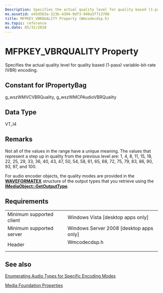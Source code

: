 ```yaml
---
Description: Specifies the actual quality level for quality based (1-pass) variable-bit-rate (VBR) encoding.
ms.assetid: e45d583a-323b-4394-9df3-949a3f713708
title: MFPKEY_VBRQUALITY Property (Wmcodecdsp.h)
ms.topic: reference
ms.date: 05/31/2018
---
```


# MFPKEY\_VBRQUALITY Property

Specifies the actual quality level for quality based (1-pass) variable-bit-rate (VBR) encoding.

## Constant for IPropertyBag

g\_wszWMVCVBRQuality, g\_wszWMCPAudioVBRQuality

## Data Type

VT\_I4

## Remarks

Not all of the values in the range have a unique meaning. The values that represent a step up in quality from the previous level are: 1, 4, 8, 11, 15, 18, 22, 25, 29, 33, 36, 40, 43, 47, 50, 54, 58, 61, 65, 68, 72, 75, 79, 83, 86, 90, 93, 97, and 100.

For audio encoder objects, the quality modes are provided in the [**WAVEFORMATEX**](https://msdn.microsoft.com/library/Dd390970(v=VS.85).aspx) structure of the output types that you retrieve using the [**IMediaObject::GetOutputType**](https://msdn.microsoft.com/library/Dd406956(v=VS.85).aspx).

## Requirements



|                                     |                                                                                         |
|-------------------------------------|-----------------------------------------------------------------------------------------|
| Minimum supported client<br/> | Windows Vista \[desktop apps only\]<br/>                                          |
| Minimum supported server<br/> | Windows Server 2008 \[desktop apps only\]<br/>                                    |
| Header<br/>                   | <dl> <dt>Wmcodecdsp.h</dt> </dl> |



## See also

<dl> <dt>

[Enumerating Audio Types for Specific Encoding Modes](enumeratingaudiotypesforspecificencodingmodes.md)
</dt> <dt>

[Media Foundation Properties](media-foundation-properties.md)
</dt> </dl>

 

 




